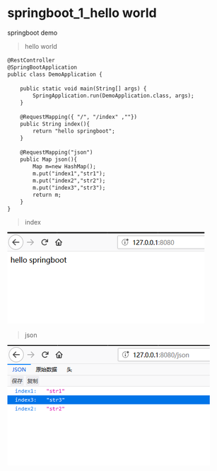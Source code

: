 # springboot_1_hello world
springboot demo

>hello world  

```
@RestController
@SpringBootApplication
public class DemoApplication {

	public static void main(String[] args) {
		SpringApplication.run(DemoApplication.class, args);
	}

	@RequestMapping({ "/", "/index" ,""})
	public String index(){
		return "hello springboot";
	}

	@RequestMapping("json")
	public Map json(){
		Map m=new HashMap();
		m.put("index1","str1");
		m.put("index2","str2");
		m.put("index3","str3");
		return m;
	}
}
```
>index  

![](https://raw.githubusercontent.com/FeDemo/springboot_1_hello-world/master/imgs/2.png)

>json   

![](https://raw.githubusercontent.com/FeDemo/springboot_1_hello-world/master/imgs/1.png)
